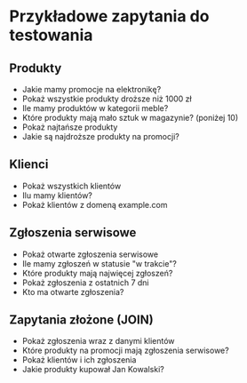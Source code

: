 # Przykładowe zapytania do testowania

## Produkty
- Jakie mamy promocje na elektronikę?
- Pokaż wszystkie produkty droższe niż 1000 zł
- Ile mamy produktów w kategorii meble?
- Które produkty mają mało sztuk w magazynie? (poniżej 10)
- Pokaż najtańsze produkty
- Jakie są najdroższe produkty na promocji?

## Klienci
- Pokaż wszystkich klientów
- Ilu mamy klientów?
- Pokaż klientów z domeną example.com

## Zgłoszenia serwisowe
- Pokaż otwarte zgłoszenia serwisowe
- Ile mamy zgłoszeń w statusie "w trakcie"?
- Które produkty mają najwięcej zgłoszeń?
- Pokaż zgłoszenia z ostatnich 7 dni
- Kto ma otwarte zgłoszenia?

## Zapytania złożone (JOIN)
- Pokaż zgłoszenia wraz z danymi klientów
- Które produkty na promocji mają zgłoszenia serwisowe?
- Pokaż klientów i ich zgłoszenia
- Jakie produkty kupował Jan Kowalski?